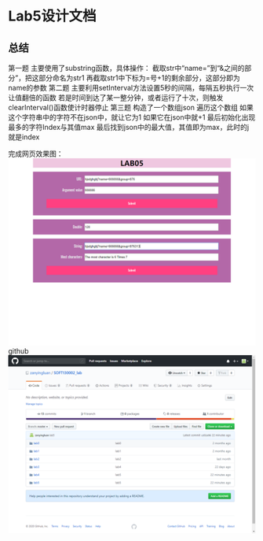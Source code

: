# Lab5设计文档
## 总结
第一题
	主要使用了substring函数，具体操作：
	截取str中“name=”到“&之间的部分”，把这部分命名为str1
	再截取str1中下标为=号+1的剩余部分，这部分即为name的参数
第二题
	主要利用setInterval方法设置5秒的间隔，每隔五秒执行一次让值翻倍的函数
	若是时间到达了某一整分钟，或者运行了十次，则触发clearInterval()函数使计时器停止
第三题
	构造了一个数组json
	遍历这个数组
	如果这个字符串中的字符不在json中，就让它为1
	如果它在json中就+1
	最后初始化出现最多的字符Index与其值max
	最后找到json中的最大值，其值即为max，此时的j就是index

完成网页效果图：
![](image/1.jpg)
github
![](image/2.png)